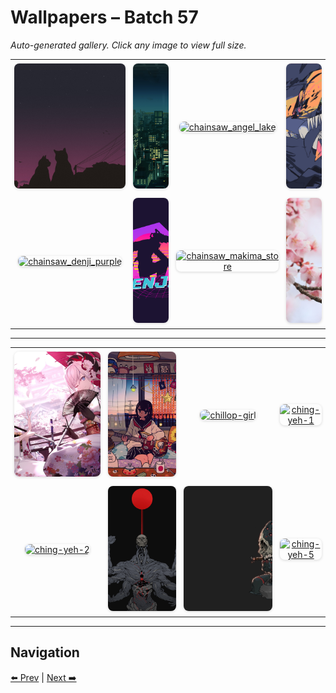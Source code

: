 # Wallpapers – Batch 57

_Auto-generated gallery. Click any image to view full size._

<table style="border-collapse:collapse; width:100%;">
  <tr>
    <td style="padding:6px; vertical-align:middle; text-align:center;"><a href="https://raw.githubusercontent.com/rubiin/wallpapers/master/wallpapers/cats-night.jpg"><img src="https://raw.githubusercontent.com/rubiin/wallpapers/master/wallpapers/cats-night.jpg" alt="cats-night" loading="lazy" style="width:300px; height:200px; object-fit:cover; border-radius:8px; box-shadow:0 1px 4px rgba(0,0,0,0.15);"></a></td>
    <td style="padding:6px; vertical-align:middle; text-align:center;"><a href="https://raw.githubusercontent.com/rubiin/wallpapers/master/wallpapers/chainsaw_angel_city.jpg"><img src="https://raw.githubusercontent.com/rubiin/wallpapers/master/wallpapers/chainsaw_angel_city.jpg" alt="chainsaw_angel_city" loading="lazy" style="width:300px; height:200px; object-fit:cover; border-radius:8px; box-shadow:0 1px 4px rgba(0,0,0,0.15);"></a></td>
    <td style="padding:6px; vertical-align:middle; text-align:center;"><a href="https://raw.githubusercontent.com/rubiin/wallpapers/master/wallpapers/chainsaw_angel_lake.jpg"><img src="https://raw.githubusercontent.com/rubiin/wallpapers/master/wallpapers/chainsaw_angel_lake.jpg" alt="chainsaw_angel_lake" loading="lazy" style="width:300px; height:200px; object-fit:cover; border-radius:8px; box-shadow:0 1px 4px rgba(0,0,0,0.15);"></a></td>
    <td style="padding:6px; vertical-align:middle; text-align:center;"><a href="https://raw.githubusercontent.com/rubiin/wallpapers/master/wallpapers/chainsaw_denji_cat.png"><img src="https://raw.githubusercontent.com/rubiin/wallpapers/master/wallpapers/chainsaw_denji_cat.png" alt="chainsaw_denji_cat" loading="lazy" style="width:300px; height:200px; object-fit:cover; border-radius:8px; box-shadow:0 1px 4px rgba(0,0,0,0.15);"></a></td>
  </tr>
  <tr>
    <td style="padding:6px; vertical-align:middle; text-align:center;"><a href="https://raw.githubusercontent.com/rubiin/wallpapers/master/wallpapers/chainsaw_denji_purple.png"><img src="https://raw.githubusercontent.com/rubiin/wallpapers/master/wallpapers/chainsaw_denji_purple.png" alt="chainsaw_denji_purple" loading="lazy" style="width:300px; height:200px; object-fit:cover; border-radius:8px; box-shadow:0 1px 4px rgba(0,0,0,0.15);"></a></td>
    <td style="padding:6px; vertical-align:middle; text-align:center;"><a href="https://raw.githubusercontent.com/rubiin/wallpapers/master/wallpapers/chainsaw_denji_retro.png"><img src="https://raw.githubusercontent.com/rubiin/wallpapers/master/wallpapers/chainsaw_denji_retro.png" alt="chainsaw_denji_retro" loading="lazy" style="width:300px; height:200px; object-fit:cover; border-radius:8px; box-shadow:0 1px 4px rgba(0,0,0,0.15);"></a></td>
    <td style="padding:6px; vertical-align:middle; text-align:center;"><a href="https://raw.githubusercontent.com/rubiin/wallpapers/master/wallpapers/chainsaw_makima_store.jpg"><img src="https://raw.githubusercontent.com/rubiin/wallpapers/master/wallpapers/chainsaw_makima_store.jpg" alt="chainsaw_makima_store" loading="lazy" style="width:300px; height:200px; object-fit:cover; border-radius:8px; box-shadow:0 1px 4px rgba(0,0,0,0.15);"></a></td>
    <td style="padding:6px; vertical-align:middle; text-align:center;"><a href="https://raw.githubusercontent.com/rubiin/wallpapers/master/wallpapers/cherry-blossom-white.jpg"><img src="https://raw.githubusercontent.com/rubiin/wallpapers/master/wallpapers/cherry-blossom-white.jpg" alt="cherry-blossom-white" loading="lazy" style="width:300px; height:200px; object-fit:cover; border-radius:8px; box-shadow:0 1px 4px rgba(0,0,0,0.15);"></a></td>
  </tr>
</table>

<hr/>

<table style="border-collapse:collapse; width:100%;">
  <tr>
    <td style="padding:6px; vertical-align:middle; text-align:center;"><a href="https://raw.githubusercontent.com/rubiin/wallpapers/master/wallpapers/cherry_blossoms.jpg"><img src="https://raw.githubusercontent.com/rubiin/wallpapers/master/wallpapers/cherry_blossoms.jpg" alt="cherry_blossoms" loading="lazy" style="width:300px; height:200px; object-fit:cover; border-radius:8px; box-shadow:0 1px 4px rgba(0,0,0,0.15);"></a></td>
    <td style="padding:6px; vertical-align:middle; text-align:center;"><a href="https://raw.githubusercontent.com/rubiin/wallpapers/master/wallpapers/chillop-girl-2.webp"><img src="https://raw.githubusercontent.com/rubiin/wallpapers/master/wallpapers/chillop-girl-2.webp" alt="chillop-girl-2" loading="lazy" style="width:300px; height:200px; object-fit:cover; border-radius:8px; box-shadow:0 1px 4px rgba(0,0,0,0.15);"></a></td>
    <td style="padding:6px; vertical-align:middle; text-align:center;"><a href="https://raw.githubusercontent.com/rubiin/wallpapers/master/wallpapers/chillop-girl.png"><img src="https://raw.githubusercontent.com/rubiin/wallpapers/master/wallpapers/chillop-girl.png" alt="chillop-girl" loading="lazy" style="width:300px; height:200px; object-fit:cover; border-radius:8px; box-shadow:0 1px 4px rgba(0,0,0,0.15);"></a></td>
    <td style="padding:6px; vertical-align:middle; text-align:center;"><a href="https://raw.githubusercontent.com/rubiin/wallpapers/master/wallpapers/ching-yeh-1.png"><img src="https://raw.githubusercontent.com/rubiin/wallpapers/master/wallpapers/ching-yeh-1.png" alt="ching-yeh-1" loading="lazy" style="width:300px; height:200px; object-fit:cover; border-radius:8px; box-shadow:0 1px 4px rgba(0,0,0,0.15);"></a></td>
  </tr>
  <tr>
    <td style="padding:6px; vertical-align:middle; text-align:center;"><a href="https://raw.githubusercontent.com/rubiin/wallpapers/master/wallpapers/ching-yeh-2.png"><img src="https://raw.githubusercontent.com/rubiin/wallpapers/master/wallpapers/ching-yeh-2.png" alt="ching-yeh-2" loading="lazy" style="width:300px; height:200px; object-fit:cover; border-radius:8px; box-shadow:0 1px 4px rgba(0,0,0,0.15);"></a></td>
    <td style="padding:6px; vertical-align:middle; text-align:center;"><a href="https://raw.githubusercontent.com/rubiin/wallpapers/master/wallpapers/ching-yeh-3.png"><img src="https://raw.githubusercontent.com/rubiin/wallpapers/master/wallpapers/ching-yeh-3.png" alt="ching-yeh-3" loading="lazy" style="width:300px; height:200px; object-fit:cover; border-radius:8px; box-shadow:0 1px 4px rgba(0,0,0,0.15);"></a></td>
    <td style="padding:6px; vertical-align:middle; text-align:center;"><a href="https://raw.githubusercontent.com/rubiin/wallpapers/master/wallpapers/ching-yeh-4.jpg"><img src="https://raw.githubusercontent.com/rubiin/wallpapers/master/wallpapers/ching-yeh-4.jpg" alt="ching-yeh-4" loading="lazy" style="width:300px; height:200px; object-fit:cover; border-radius:8px; box-shadow:0 1px 4px rgba(0,0,0,0.15);"></a></td>
    <td style="padding:6px; vertical-align:middle; text-align:center;"><a href="https://raw.githubusercontent.com/rubiin/wallpapers/master/wallpapers/ching-yeh-5.png"><img src="https://raw.githubusercontent.com/rubiin/wallpapers/master/wallpapers/ching-yeh-5.png" alt="ching-yeh-5" loading="lazy" style="width:300px; height:200px; object-fit:cover; border-radius:8px; box-shadow:0 1px 4px rgba(0,0,0,0.15);"></a></td>
  </tr>
</table>

<hr/>

## Navigation

[⬅️ Prev](index_56.md) | [Next ➡️](index_58.md)
